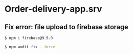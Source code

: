 # Order-delivery-app.srv

## Fix error: file upload to firebase storage

```bash
$ npm i firebase@9.5.0
```

```bash
$ npm audit fix --force
```
